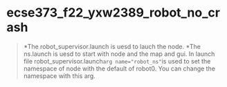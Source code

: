 # ecse373_f22_yxw2389_robot_no_crash
> *The robot_supervisor.launch is uesd to lauch the node. *The ns.launch is uesd to start with node and the map and gui.
> In launch file robot_supervisor.launch`arg name="robot_ns"`is used to set the namespace of node with the default of robot0.
You can change the namespace with this arg.
